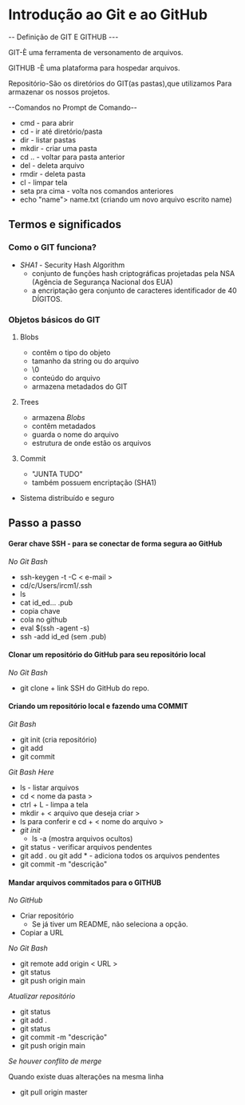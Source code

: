 # Introdução ao Git e ao GitHub
 -- Definição de  GIT E GITHUB ---

GIT-È uma ferramenta de versonamento de arquivos.

GITHUB -È uma plataforma para hospedar arquivos.

Repositório-São os diretórios do GIT(as pastas),que utilizamos
Para armazenar os nossos projetos.

--Comandos no Prompt de Comando--

- cmd - para abrir
- cd - ir até diretório/pasta
- dir - listar pastas
- mkdir - criar uma pasta
- cd .. - voltar para pasta anterior
- del - deleta arquivo
- rmdir - deleta pasta
- cl - limpar tela
- seta pra cima - volta nos comandos anteriores
- echo "name"> name.txt (criando um novo arquivo escrito name)

## Termos e significados
### Como o GIT funciona?

- *SHA1* - Security Hash Algorithm
	- conjunto de funções hash criptográficas projetadas pela NSA (Agência de Segurança Nacional dos EUA)
	- a encriptação gera conjunto de caracteres identificador de 40 DÍGITOS.
### Objetos básicos do GIT

1. Blobs
	- contêm o tipo do objeto
	- tamanho da string ou do arquivo
	- \0
	- conteúdo do arquivo
	- armazena metadados do GIT

2. Trees
	- armazena *Blobs*
	- contêm metadados
	- guarda o nome do arquivo
	- estrutura de onde estão os arquivos

3. Commit
	- "JUNTA TUDO"
	- também possuem encriptação (SHA1)

- Sistema distribuído e seguro

## Passo a passo
#### Gerar chave SSH - para se conectar de forma segura ao GitHub

*No Git Bash*
- ssh-keygen -t -C < e-mail >
- cd/c/Users/ircm1/.ssh
- ls
- cat id_ed... .pub
- copia chave
- cola no github
- eval $(ssh -agent -s)
- ssh -add id_ed (sem .pub)


#### Clonar um repositório do GitHub para seu repositório local

*No Git Bash*
- git clone + link SSH do GitHub do repo.

#### Criando um repositório local e fazendo uma COMMIT

*Git Bash* 
- git init (cria repositório)
- git add
- git commit

*Git Bash Here*
- ls - listar arquivos
- cd < nome da pasta >
- ctrl + L - limpa a tela
- mkdir + < arquivo que deseja criar >
- ls para conferir e cd + < nome do arquivo >
- *git init*
    - ls -a (mostra arquivos ocultos)
- git status - verificar arquivos pendentes
- git add . ou git add * - adiciona todos os arquivos pendentes
- git commit -m "descrição"

#### Mandar arquivos commitados para o GITHUB

*No GitHub*
- Criar repositório
    - Se já tiver um README, não seleciona a opção.
- Copiar a URL

*No Git Bash*
- git remote add origin < URL >
- git status 
- git push origin main

*Atualizar repositório*
- git status
- git add .
- git status
- git commit -m "descrição"
- git push origin main

*Se houver conflito de merge*

Quando existe duas alterações na mesma linha
- git pull origin master